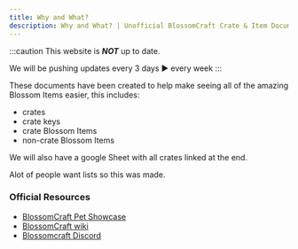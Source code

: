 ```yaml
---
title: Why and What?
description: Why and What? | Unofficial BlossomCraft Crate & Item Documentation
---
```


:::caution
This website is ***NOT*** up to date.

We will be pushing updates every 3 days ► every week
:::

These documents have been created to help make seeing all of the amazing Blossom Items easier, this includes: 
- crates
- crate keys
- crate Blossom Items
- non-crate Blossom Items

We will also have a google Sheet with all crates linked at the end.

Alot of people want lists so this was made.

### Official Resources

- [BlossomCraft Pet Showcase](https://docs.google.com/document/d/1PBvYnRUlfhd6AVdqC3_RbdDcfP46xSpxHbI1fEMY_10/edit?usp=sharing)
- [BlossomCraft wiki](https://blossomcraft.org/wiki)
- [Blossomcraft Discord](https://discord.gg/blossomcraft)